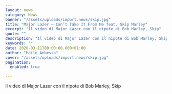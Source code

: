 ```yaml
---
layout: news
category: News
banner: "/assets/uploads/import.news/skip.jpg"
title: "Major Lazer – Can’t Take It From Me feat. Skip Marley"
excerpt: "Il video di Major Lazer con il nipote di Bob Marley, Skip"
quote: ""
description: "Il video di Major Lazer con il nipote di Bob Marley, Skip"
keywords: ""
date: 2020-03-11T00:00:00.000+01:00
author: "Haile Anbessa"
cover: "/assets/uploads/import.news/skip.jpg"
pagination:
  enabled: true

---
```


Il video di Major Lazer con il nipote di Bob Marley, Skip
